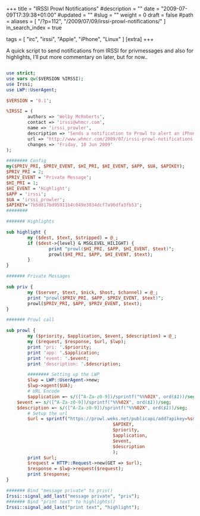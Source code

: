 +++
title = "IRSSI Prowl Notifications"
#description = ""
date = "2009-07-09T17:39:38+01:00"
#updated = ""
#slug = ""
weight = 0
draft = false
#path = 
aliases = [
    "/?p=112",
    "/2009/07/09/irssi-prowl-notifications/"
]
in_search_index = true


tags = [
    "irc", "irssi",
    "Apple",
    "iPhone",
    "Linux"
]
[extra]
+++


A quick script to send notifications from IRSSI for privmessages and also for highlights, I’ll put more commentary on later, but for now..

```perl

use strict;
use vars qw($VERSION %IRSSI);
use Irssi;
use LWP::UserAgent;

$VERSION = '0.1';

%IRSSI = (
        authors => 'Welby McRoberts',
        contact => 'irssi@whmcr.com',
        name => 'irssi_prowler',
        description => 'Sends a notification to Prowl to alert an iPhone of a new highlighted message',
        url => 'http://www.whmcr.com/2009/07/irssi-prowl-notifications',
        changes => 'Friday, 10 Jun 2009'
);

######## Config
my($PRIV_PRI, $PRIV_EVENT, $HI_PRI, $HI_EVENT, $APP, $UA, $APIKEY);
$PRIV_PRI = 2;
$PRIV_EVENT = 'Private Message';
$HI_PRI = 1;
$HI_EVENT = 'Highlight';
$APP = 'irssi';
$UA = 'irssi_prowler';
$APIKEY='7b5d817bd95911b4c049e3034dcf7a96dfa3fb53';
########

####### Highlights

sub highlight {
        my ($dest, $text, $stripped) = @_;
        if ($dest->{level} & MSGLEVEL_HILIGHT) {
                print "prowl($HI_PRI, $APP, $HI_EVENT, $text)";
                prowl($HI_PRI, $APP, $HI_EVENT, $text);
        }
}

####### Private Messages

sub priv {
        my ($server, $text, $nick, $host, $channel) = @_;
        print "prowl($PRIV_PRI, $APP, $PRIV_EVENT, $text)";
        prowl($PRIV_PRI, $APP, $PRIV_EVENT, $text);
}

####### Prowl call

sub prowl {
        my ($priority, $application, $event, $description) = @_;
        my ($request, $response, $url, $lwp);
        print 'pri: '.$priority;
        print 'app: '.$application;
        print 'event: '.$event;
        print 'description: '.$description;

        ######## Setting up the LWP
        $lwp = LWP::UserAgent->new;
        $lwp->agent($UA);
        # URL Encode
        $application =~ s/([^A-Za-z0-9])/sprintf("%%%02X", ord($1))/seg;
    $event =~ s/([^A-Za-z0-9])/sprintf("%%%02X", ord($1))/seg;
    $description =~ s/([^A-Za-z0-9])/sprintf("%%%02X", ord($1))/seg;
        # Setup the url
        $url = sprintf("https://prowl.weks.net/publicapi/add?apikey=%s&priority=%d&application=%s&event=%s&description=%s&",
                                        $APIKEY,
                                        $priority,
                                        $application,
                                        $event,
                                        $description
                                        );
        print $url;
        $request = HTTP::Request->new(GET => $url);
        $response = $lwp->request($request);
        print $response;
}

####### Bind "message private" to priv()
Irssi::signal_add_last("message private", "priv");
####### Bind "print text" to highlights()
Irssi::signal_add_last("print text", "highlight");
```